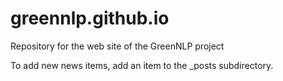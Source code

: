 # greennlp.github.io
Repository for the web site of the GreenNLP project

To add new news items, add an item to the _posts subdirectory.
